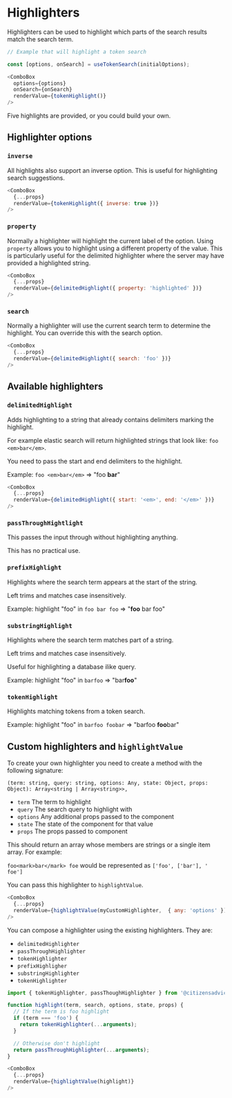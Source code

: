 # Highlighters

Highlighters can be used to highlight which parts of the search results match the search term.

```js
// Example that will highlight a token search

const [options, onSearch] = useTokenSearch(initialOptions);

<ComboBox
  options={options}
  onSearch={onSearch}
  renderValue={tokenHighlight()}
/>
```

Five highlights are provided, or you could build your own.

## Highlighter options

### `inverse`

All highlights also support an inverse option.  This is useful for highlighting search suggestions.

```js
<ComboBox
  {...props}
  renderValue={tokenHighlight({ inverse: true })}
/>
```

### `property`

Normally a highlighter will highlight the current label of the option. Using `property`
allows you to highlight using a different property of the value.  This is particularly useful for the delimited highlighter
where the server may have provided a highlighted string.

```js
<ComboBox
  {...props}
  renderValue={delimitedHighlight({ property: 'highlighted' })}
/>
```

### `search`

Normally a highlighter will use the current search term to determine the highlight.  You can override this with the search option. 

```js
<ComboBox
  {...props}
  renderValue={delimitedHighlight({ search: 'foo' })}
/>
```

## Available highlighters

### `delimitedHighlight`

Adds highlighting to a string that already contains delimiters marking the highlight.

For example elastic search will return highlighted strings that look like:
`foo <em>bar</em>`.

You need to pass the start and end delimiters to the highlight.

Example: `foo <em>bar</em>` => "foo **bar**"

```js
<ComboBox
  {...props}
  renderValue={delimitedHighlight({ start: '<em>', end: '</em>' })}
/>
```

### `passThroughHightlight`

This passes the input through without highlighting anything.

This has no practical use.

### `prefixHighlight`

Highlights where the search term appears at the start of the string.

Left trims and matches case insensitively.

Example: highlight "foo" in `foo bar foo` => "**foo** bar foo"

### `substringHighlight`

Highlights where the search term matches part of a string.

Left trims and matches case insensitively.

Useful for highlighting a database ilike query.

Example: highlight "foo" in `barfoo` => "bar**foo**"

### `tokenHighlight`

Highlights matching tokens from a token search.

Example: highlight "foo" in `barfoo foobar` => "barfoo **foo**bar"

## Custom highlighters and `highlightValue`

To create your own highlighter you need to create a method with the following signature:

`(term: string, query: string, options: Any, state: Object, props: Object): Array<string | Array<string>>,`

- `term` The term to highlight
- `query` The search query to highlight with
- `options` Any additional props passed to the component
- `state` The state of the component for that value
- `props` The props passed to component

This should return an array whose members are strings or a single item array.  For example:

`foo<mark>bar</mark> foe` would be represented as `['foo', ['bar'], ' foe']`

You can pass this highlighter to `highlightValue`.

```javascript
<ComboBox
  {...props}
  renderValue={highlightValue(myCustomHighlighter,  { any: 'options' })}
/>
```

You can compose a highlighter using the existing highlighters.  They are:

- `delimitedHighlighter`
- `passThroughHighlighter`
- `tokenHighlighter`
- `prefixHighligher`
- `substringHighlighter`
- `tokenHighlighter`

```javascript
import { tokenHighlighter, passThoughHighlighter } from '@citizensadvice/react-combo-boxes';

function highlight(term, search, options, state, props) {
  // If the term is foo highlight
  if (term === 'foo') {
    return tokenHighlighter(...arguments);
  }

  // Otherwise don't highlight
  return passThroughHighlighter(...arguments);
}

<ComboBox
  {...props}
  renderValue={highlightValue(highlight)}
/>
```
